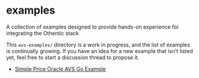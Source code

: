# examples
A collection of examples designed to provide hands-on experience for integrating the Othentic stack

This `avs-examples/` directory is a work in progress, and the list of examples is continually growing. If you have an idea for a new example that isn't listed yet, feel free to start a discussion thread to propose it.

- [Simple Price Oracle AVS Go Example](https://github.com/Othentic-Labs/examples/tree/main/SIMPLE-PRICE-ORACLE-AVS-GO-EXAMPLE)
